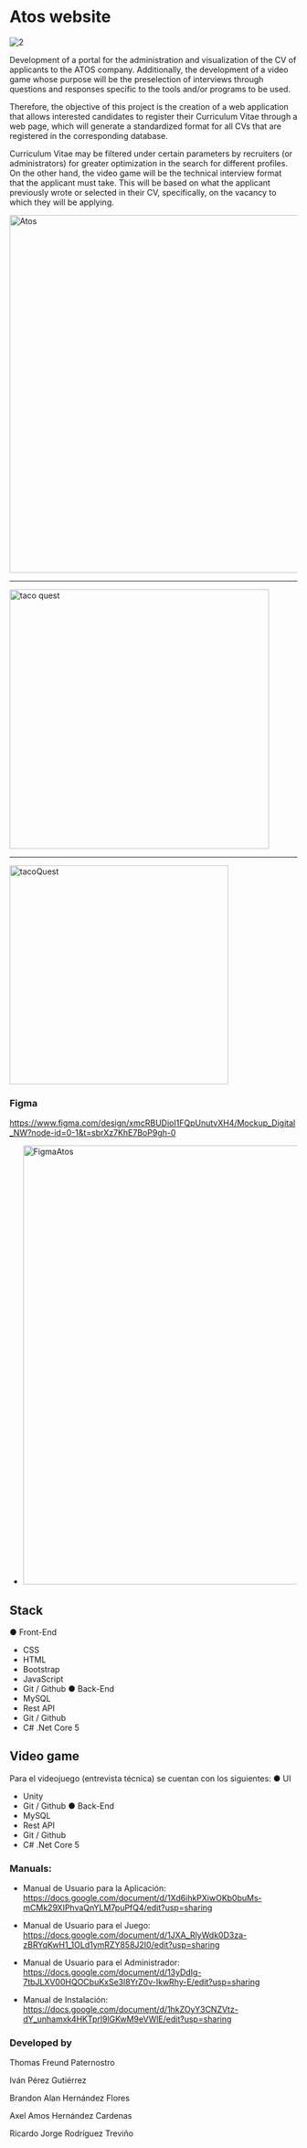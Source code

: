 # Atos website

![2](https://github.com/themanfred/Next-Wave/assets/42932766/f650aaef-cd04-400f-a1ee-533d12c26768)

Development of a portal for the administration and visualization of the CV of applicants to the ATOS company. Additionally, the development of a video game whose purpose will be the preselection of interviews through questions and responses specific to the tools and/or programs to be used.

Therefore, the objective of this project is the creation of a web application that allows interested candidates to register their Curriculum Vitae through a web page, which will generate a standardized format for all CVs that are registered in the corresponding database.

Curriculum Vitae may be filtered under certain parameters by recruiters (or administrators) for greater optimization in the search for different profiles. On the other hand, the video game will be the technical interview format that the applicant must take. This will be based on what the applicant previously wrote or selected in their CV, specifically, on the vacancy to which they will be applying.

<img width="626" alt="Atos" src="https://github.com/themanfred/Next-Wave/assets/42932766/0cb4fe61-be4c-4f73-8764-ca7719b6d8a1">

------

<img width="454" alt="taco quest" src="https://github.com/themanfred/Next-Wave/assets/42932766/66867e42-1919-4a5f-a1e1-495ec5b2bf26">

-------
<img width="383" alt="tacoQuest" src="https://github.com/themanfred/Next-Wave/assets/42932766/77157394-44a0-48b6-811f-34ec262342bb">


 ### Figma
https://www.figma.com/design/xmcRBUDioI1FQpUnutvXH4/Mockup_Digital_NW?node-id=0-1&t=sbrXz7KhE7BoP9gh-0

- <img width="768" alt="FigmaAtos" src="https://github.com/themanfred/Next-Wave/assets/42932766/ce8f8b43-ade0-4d4b-8791-9f677a24cc92">

## Stack
● Front-End
- CSS
- HTML
- Bootstrap
- JavaScript
- Git / Github
● Back-End
- MySQL
- Rest API
- Git / Github
- C# .Net Core 5

## Video game
Para el videojuego (entrevista técnica) se cuentan con los siguientes:
● UI
- Unity
- Git / Github
● Back-End
- MySQL
- Rest API
- Git / Github
- C# .Net Core 5



### Manuals:

- Manual de Usuario para la Aplicación: https://docs.google.com/document/d/1Xd6ihkPXiwOKb0buMs-mCMk29XIPhvaQnYLM7puPfQ4/edit?usp=sharing 

- Manual de Usuario para el Juego: https://docs.google.com/document/d/1JXA_RlyWdk0D3za-zBRYqKwH1_1OLd1ymRZY858J2I0/edit?usp=sharing 

- Manual de Usuario para el Administrador: https://docs.google.com/document/d/13yDdIg-7tbJLXV00HQOCbuKxSe3l8YrZ0v-IkwRhy-E/edit?usp=sharing 

- Manual de Instalación: https://docs.google.com/document/d/1hkZOyY3CNZVtz-dY_unhamxk4HKTprl9lGKwM9eVWlE/edit?usp=sharing 


### Developed by
Thomas Freund Paternostro 

Iván Pérez Gutiérrez 

Brandon Alan Hernández Flores 

Axel Amos Hernández Cardenas 

Ricardo Jorge Rodríguez Treviño 
